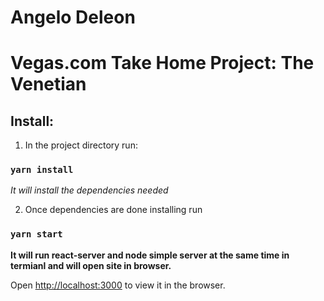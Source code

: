 # Angelo Deleon

# Vegas.com Take Home Project: The Venetian

## Install:

1. In the project directory run:

### `yarn install`

_It will install the dependencies needed_

2. Once dependencies are done installing run

### `yarn start`

**It will run react-server and node simple server at the same time in termianl and will open site in browser.**

Open [http://localhost:3000](http://localhost:3000) to view it in the browser.
